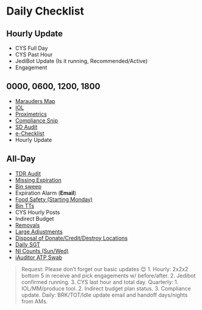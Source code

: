 # Daily Checklist

## Hourly Update
- CYS Full Day
- CYS Past Hour
- JediBot Update (Is it running, Recommended/Active)
- Engagement


## 0000, 0600, 1200, 1800 
- [Marauders Map](https://gsf-supplychain-iad.iad.proxy.amazon.com/inbound/marauders_map/dock_received?fc_node=UTX8)
- [IOL](https://aftlite-na.amazon.com/inventory/inventory_in_odd_location_report)
- [Proximetrics](https://pe.corp.amazon.com/covid_sd?fc=UTX8)
- [Compliance Snip](https://quip-amazon.com/8RNIO1WFbQAy/UTX8-Operations)
- [SD Audit](https://ont-base.corp.amazon.com/UTX8/icqa/audits/insight)
- [e-Checklist](https://scara-checklist-na.corp.amazon.com/US/UFF/UTX8)
- Hourly Update

## All-Day
- [TDR Audit]( https://na.ehs-amazon.com/)
- [Missing Expiration](https://aftlite-portal.amazon.com/missing_exp_date_report/index)
- [Bin sweep](https://app.safetyculture.com/dashboard)
- Expiration Alarm (**Email**)
- [Food Safety (Starting Monday)](https://app.safetyculture.com/dashboard)	
- [Bin TTs](https://tt.amazon.com/search?status=Arrived%3BAssigned%3BPending%3BWork+In+Progress%3BResearching&assigned_group=UTX8%20Site%20Ops&case_type=Trouble+Ticket%3BPatrol+Auto+Submit&search=1)
- CYS Hourly Posts 
- Indirect Budget 
- [Removals](https://aftlite-na.amazon.com/removal/view_removal_items)
- [Large Adjustments](https://primenow-scar-dj.corp.amazon.com/large_adjustments/UTX8/)
- [Disposal of Donate/Credit/Destroy Locations](https://aftlite-na.amazon.com/damage/dispose_item)
- [Daily SGT](https://amazon.gensuite.com/amazon/ehs/survey/main.cfm?FormID=2742)
- [NI Counts (Sun/Wed)](https://moto.gsf.a2z.com/)
- [iAuditor ATP Swab](https://app.safetyculture.com/dashboard)

>Request: Please don’t forget our basic updates 😊 1. Hourly: 2x2x2 bottom 5 in receive and pick engagements w/ before/after. 2. Jedibot confirmed running. 3. CYS last hour and total day. Quarterly: 1. IOL/MM/produce tool. 2. Indirect budget plan status. 3. Compliance update. Daily: BRK/TOT/Idle update email and handoff days/nights from AMs. 